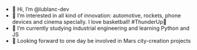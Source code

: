 - 👋 Hi, I’m @lublanc-dev
- 👀 I’m interested in all kind of innovation: automotive, rockets, phone devices and cinema specially. I love basketball! #ThunderUp🔵
- 🌱 I’m currently studying industrial engineering and learning Python and JS
- 🎯 Looking forward to one day be involved in Mars city-creation projects

<!---
lublanc-dev/lublanc-dev is a ✨ special ✨ repository because its `README.md` (this file) appears on your GitHub profile.
You can click the Preview link to take a look at your changes.
--->
